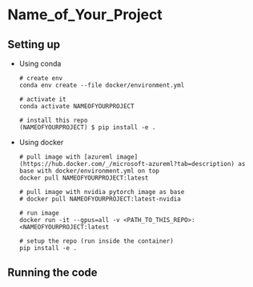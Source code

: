 # Name_of_Your_Project

## Setting up

- Using conda

  ```
  # create env
  conda env create --file docker/environment.yml

  # activate it
  conda activate NAMEOFYOURPROJECT

  # install this repo
  (NAMEOFYOURPROJECT) $ pip install -e .
  ```

- Using docker

  ```
  # pull image with [azureml image](https://hub.docker.com/_/microsoft-azureml?tab=description) as base with docker/environment.yml on top
  docker pull NAMEOFYOURPROJECT:latest

  # pull image with nvidia pytorch image as base
  # docker pull NAMEOFYOURPROJECT:latest-nvidia

  # run image
  docker run -it --gpus=all -v <PATH_TO_THIS_REPO>:<NAMEOFYOURPROJECT:latest

  # setup the repo (run inside the container)
  pip install -e .
  ```

## Running the code
